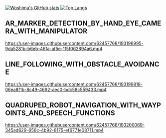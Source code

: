 

[![Woshima's GitHub stats](https://github-readme-stats.vercel.app/api?username=Wataru-Oshima-Tokyo&show_icons=true&theme=merko)](https://github.com/anuraghazra/github-readme-stats)
[![Top Langs](https://github-readme-stats.vercel.app/api/top-langs/?username=Wataru-Oshima-Tokyo&layout=compact&hide=html,css,vhdl,verilog&langs_count=8)](https://github.com/anuraghazra/github-readme-stats)


## AR_MARKER_DETECTION_BY_HAND_EYE_CAMERA_WITH_MANIPULATOR
https://user-images.githubusercontent.com/62457768/193196995-9da5281b-b6eb-46fa-af5e-1f5f062894a6.mp4

## LINE_FOLLOWING_WITH_OBSTACLE_AVOIDANCE
https://user-images.githubusercontent.com/62457768/193199818-06ea8f1b-8c49-4692-aec0-bdc58c559433.mp4

## QUADRUPED_ROBOT_NAVIGATION_WITH_WAYPOINTS_AND_SPEECH_FUNCTIONS
https://user-images.githubusercontent.com/62457768/193200069-345ad629-656c-4b92-8175-ef6771e08711.mp4

